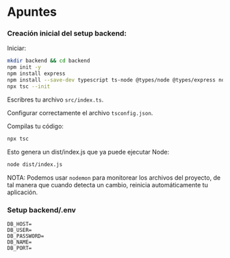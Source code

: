 # Apuntes

### Creación inicial del setup backend:

Iniciar:

```sh
mkdir backend && cd backend
npm init -y
npm install express
npm install --save-dev typescript ts-node @types/node @types/express nodemon tsx
npx tsc --init
```

Escribres tu archivo `src/index.ts`.

Configurar correctamente el archivo `tsconfig.json`.

Compilas tu código:

```sh
npx tsc
```

Esto genera un dist/index.js que ya puede ejecutar Node:

```sh
node dist/index.js
```

NOTA: Podemos usar `nodemon` para monitorear los archivos del proyecto, de tal manera que cuando detecta un cambio, reinicia automáticamente tu aplicación.

### Setup backend/.env

```
DB_HOST=
DB_USER=
DB_PASSWORD=
DB_NAME=
DB_PORT=
```